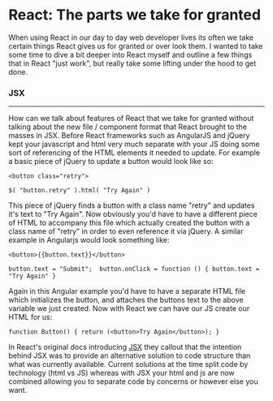 # React: The parts we take for granted

When using React in our day to day web developer lives its often we take certain things React gives us for granted or over look them. I wanted to take some time to dive a bit deeper into React myself and outline a few things that in React "just work", but really take some lifting under the hood to get done.

### JSX
---
How can we talk about features of React that we take for granted without talking about the new file / component 
format that React brought to the masses in JSX. Before React frameworks such as AngularJS and jQuery kept your 
javascript and html very much separate with your JS doing some sort of referencing of the HTML elements it needed 
to update. For example a basic piece of jQuery to update a button would look like so:

`<button class="retry">`

`$( "button.retry" ).html( "Try Again" )`

This piece of jQuery finds a button with a class name "retry" and updates it's text to "Try Again". 
Now obviously you'd have to have a different piece of HTML to accompany this file which actually created the button 
with a class name of "retry" in order to even reference it via jQuery. A similar example in Angularjs would look something like:

`<button>{{button.text}}</button>`

`button.text = "Submit"; 
button.onClick = function () {
  button.text = "Try Again"
}`

Again in this Angular example you'd have to have a separate HTML file which initializes the button, and attaches the buttons text to the above variable we just created. Now with React we can have our JS create our HTML for us:

`function Button() {
  return (<button>Try Again</button>);
}`

In React's original docs introducing [JSX](https://legacy.reactjs.org/docs/introducing-jsx.html) they callout that the intention behind JSX was to provide an alternative solution to code structure than what was currently available.
Current solutions at the time split code by technology (html vs JS) whereas with JSX your html and js are now combined allowing you to separate code by concerns or however else you want.
